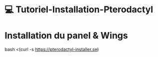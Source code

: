 # 💻 Tutoriel-Installation-Pterodactyl

# Installation du panel & Wings

bash <(curl -s https://pterodactyl-installer.se)
